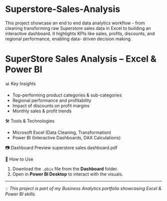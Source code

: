 # Superstore-Sales-Analysis
This project showcase an end to end data analytics workflow - from cleaning transforming raw Superstore sales data in Excel to building an interactive dashboard. It highlights KPIs like sales, profits, discounts, and regional performance, enabling data- driven decision making.
# SuperStore Sales Analysis – Excel & Power BI
📊 Key Insights
- Top-performing product categories & sub-categories
- Regional performance and profitability
- Impact of discounts on profit margins
- Monthly sales & profit trends

 🛠 Tools & Technologies
- Microsoft Excel (Data Cleaning, Transformation)
- Power BI (Interactive Dashboards, DAX Calculations)

 📷 Dashboard Preview
superstore sales dashboard.pdf

🚀 How to Use
1. Download the `.pbix` file from the **Dashboard** folder.
2. Open in **Power BI Desktop** to interact with the visuals.

---
💡 *This project is part of my Business Analytics portfolio showcasing Excel & Power BI skills.*
